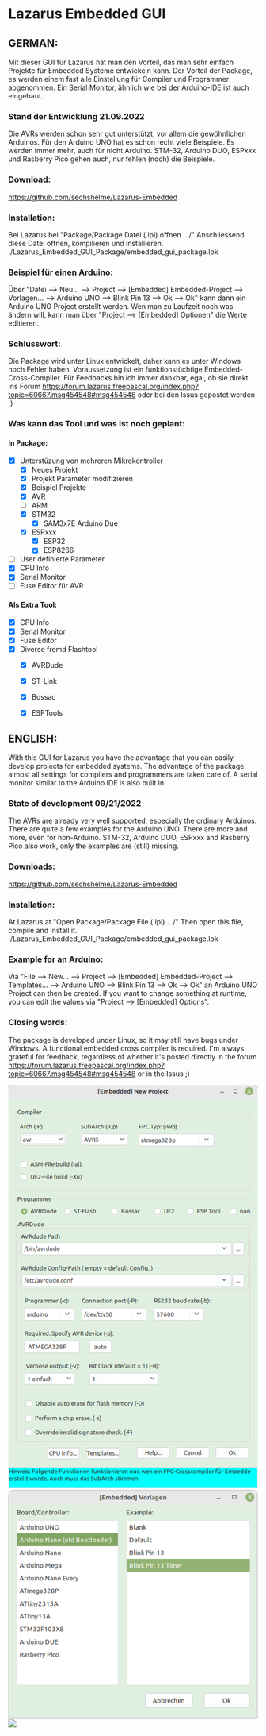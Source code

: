 # Lazarus Embedded GUI 
## GERMAN:

Mit dieser GUI für Lazarus hat man den Vorteil, das man sehr einfach Projekte für Embedded Systeme entwickeln kann.
Der Vorteil der Package, es werden einem fast alle Einstellung für Compiler und Programmer abgenommen.
Ein Serial Monitor, ähnlich wie bei der Arduino-IDE ist auch eingebaut.

### Stand der Entwicklung 21.09.2022
Die AVRs werden schon sehr gut unterstützt, vor allem die gewöhnlichen Arduinos.
Für den Arduino UNO hat es schon recht viele Beispiele.
Es werden immer mehr, auch für nicht Arduino.
STM-32, Arduino DUO, ESPxxx und Rasberry Pico gehen auch, nur fehlen (noch) die Beispiele.

### Download:
https://github.com/sechshelme/Lazarus-Embedded

### Installation:
Bei Lazarus bei "Package/Package Datei (.lpi) offnen .../"
Anschliessend diese Datei öffnen, kompilieren und installieren. ./Lazarus_Embedded_GUI_Package/embedded_gui_package.lpk

### Beispiel für einen Arduino:
Über "Datei --> Neu... --> Project --> [Embedded] Embedded-Project --> Vorlagen... --> Arduino UNO --> Blink Pin 13 --> Ok --> Ok"
kann dann ein Arduino UNO Project erstellt werden.
Wen man zu Laufzeit noch was ändern will, kann man über "Project --> [Embedded] Optionen" die Werte editieren.

### Schlusswort:
Die Package wird unter Linux entwickelt, daher kann es unter Windows noch Fehler haben.
Voraussetzung ist ein funktionstüchtige Embedded-Cross-Compiler.
Für Feedbacks bin ich immer dankbar, egal, ob sie direkt ins Forum https://forum.lazarus.freepascal.org/index.php?topic=60667.msg454548#msg454548 oder bei den Issus gepostet werden ;)

### Was kann das Tool und was ist noch geplant:

#### In Package:
- [x] Unterstüzung von mehreren Mikrokontroller
  - [x] Neues Projekt
  - [x] Projekt Parameter modifizieren
  - [x] Beispiel Projekte
  - [x] AVR
  - [ ] ARM
  - [x] STM32
    - [x] SAM3x7E Arduino Due 
  - [x] ESPxxx
    - [x] ESP32
    - [x] ESP8266
- [ ] User definierte Parameter
- [x] CPU Info
- [x] Serial Monitor
- [ ] Fuse Editor für AVR

#### Als Extra Tool:

- [x] CPU Info
- [x] Serial Monitor
- [x] Fuse Editor
- [x] Diverse fremd Flashtool 
  - [x] AVRDude
  - [x] ST-Link
  - [x] Bossac
  - [x] ESPTools


## ENGLISH:

With this GUI for Lazarus you have the advantage that you can easily develop projects for embedded systems.
The advantage of the package, almost all settings for compilers and programmers are taken care of.
A serial monitor similar to the Arduino IDE is also built in.

### State of development 09/21/2022
The AVRs are already very well supported, especially the ordinary Arduinos.
There are quite a few examples for the Arduino UNO.
There are more and more, even for non-Arduino.
STM-32, Arduino DUO, ESPxxx and Rasberry Pico also work, only the examples are (still) missing.

### Downloads:
https://github.com/sechshelme/Lazarus-Embedded

### Installation:
At Lazarus at "Open Package/Package File (.lpi) .../"
Then open this file, compile and install it. ./Lazarus_Embedded_GUI_Package/embedded_gui_package.lpk

### Example for an Arduino:
Via "File --> New... --> Project --> [Embedded] Embedded-Project --> Templates... --> Arduino UNO --> Blink Pin 13 --> Ok --> Ok"
an Arduino UNO Project can then be created.
If you want to change something at runtime, you can edit the values ​​via "Project --> [Embedded] Options".

### Closing words:
The package is developed under Linux, so it may still have bugs under Windows.
A functional embedded cross compiler is required.
I'm always grateful for feedback, regardless of whether it's posted directly in the forum https://forum.lazarus.freepascal.org/index.php?topic=60667.msg454548#msg454548 or in the Issus ;)

<img src="Embedded_Project_Option.png">
<img src="Embedded_Examples.png">
<img src="avr_fuse.png">

